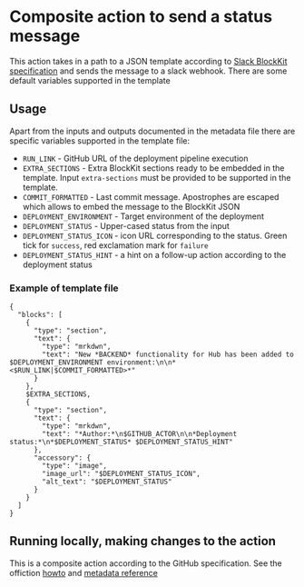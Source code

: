 # Composite action to send a status message 

This action takes in a path to a JSON template according to [Slack BlockKit specification](https://api.slack.com/block-kit/building) 
and sends the message to a slack webhook. There are some default variables supported in the template  

## Usage

Apart from the inputs and outputs documented in the metadata file there are specific variables supported in the template file:
- `RUN_LINK` - GitHub URL of the deployment pipeline execution
- `EXTRA_SECTIONS` - Extra BlockKit sections ready to be embedded in the template. Input `extra-sections` must be provided to be supported in the template.
- `COMMIT_FORMATTED` - Last commit message. Apostrophes are escaped which allows to embed the message to the BlockKit JSON
- `DEPLOYMENT_ENVIRONMENT` - Target environment of the deployment
- `DEPLOYMENT_STATUS` - Upper-cased status from the input
- `DEPLOYMENT_STATUS_ICON` - icon URL corresponding to the status. Green tick for `success`, red exclamation mark for `failure`
- `DEPLOYMENT_STATUS_HINT` - a hint on a follow-up action according to the deployment status

### Example of template file

```
{
  "blocks": [
    {
      "type": "section",
      "text": {
        "type": "mrkdwn",
        "text": "New *BACKEND* functionality for Hub has been added to $DEPLOYMENT_ENVIRONMENT environment:\n\n*<$RUN_LINK|$COMMIT_FORMATTED>*"
      }
    },
    $EXTRA_SECTIONS,
    {
      "type": "section",
      "text": {
        "type": "mrkdwn",
        "text": "*Author:*\n$GITHUB_ACTOR\n\n*Deployment status:*\n*$DEPLOYMENT_STATUS* $DEPLOYMENT_STATUS_HINT"
      },
      "accessory": {
        "type": "image",
        "image_url": "$DEPLOYMENT_STATUS_ICON",
        "alt_text": "$DEPLOYMENT_STATUS"
      }
    }
  ]
}
```

## Running locally, making changes to the action

This is a composite action according to the GitHub specification. See the offiction
[howto](https://docs.github.com/en/actions/creating-actions/creating-a-composite-action) and 
[metadata reference](https://docs.github.com/en/actions/creating-actions/metadata-syntax-for-github-actions#runs-for-composite-actions)
